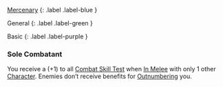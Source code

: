 
[Mercenary](Game/Mercenary)
{: .label .label-blue }

General
{: .label .label-green }

Basic
{: .label .label-purple }
### Sole Combatant

You receive a (+1) to all [Combat Skill Test](Core/Terminology#Combat%20Action) when [In Melee](Core/Effects#In%20Melee) with only 1 other [Character](Core/Terminology#Character).
Enemies don’t receive benefits for [Outnumbering](Core/Attack-Bonuses#Outnumbered) you.